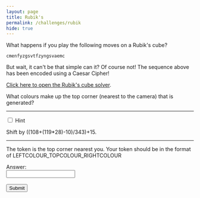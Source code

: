 ```yaml
---
layout: page
title: Rubik's
permalink: /challenges/rubik
hide: true
---
```


What happens if you play the following moves on a Rubik's cube?

`cmenfyzgsvtfzyngsvaemc`

But wait, it can't be that simple can it? Of course not! The sequence above has
been encoded using a Caesar Cipher!

[Click here to open the Rubik's cube solver](https://ruwix.com/online-puzzle-simulators/ "I Might Help You").
 
What colours make up the top corner (nearest to the camera) that is generated?

---

<div class="wrap-collapsible">
  <input id="collapsible" class="toggle" type="checkbox">
  <label for="collapsible" class="lbl-toggle">Hint</label>
  <div class="collapsible-content">
    <div class="content-inner">
      <p>
        Shift by ((108+(119*28)-10)/343)+15.
      </p>
    </div>
  </div>
</div>

---

The token is the top corner nearest you. Your token should be in the format of LEFTCOLOUR_TOPCOLOUR_RIGHTCOLOUR

<form>
    <label for="answer">Answer:</label><br>
    <input type="text" id="submission" name="submission"><br><br>
    <input type="submit" value="Submit" onclick="javascript:checkAnswer('rubik', document.getElementById('submission').value)">
</form>
